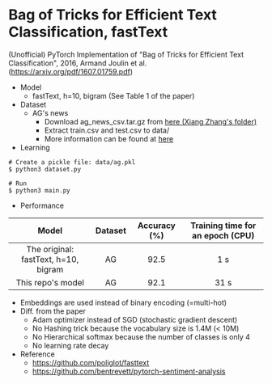 # Bag of Tricks for Efficient Text Classification, fastText
(Unofficial) PyTorch Implementation of "Bag of Tricks for Efficient Text Classification", 2016, Armand Joulin et al. (https://arxiv.org/pdf/1607.01759.pdf)

* Model
    * fastText, h=10, bigram (See Table 1 of the paper)
* Dataset
    * AG's news
        * Download ag_news_csv.tar.gz from [here (Xiang Zhang's folder)](https://drive.google.com/drive/u/0/folders/0Bz8a_Dbh9Qhbfll6bVpmNUtUcFdjYmF2SEpmZUZUcVNiMUw1TWN6RDV3a0JHT3kxLVhVR2M)
        * Extract train.csv and test.csv to data/
        * More information can be found at [here](http://www.di.unipi.it/~gulli/AG_corpus_of_news_articles.html)        
* Learning
```
# Create a pickle file: data/ag.pkl
$ python3 dataset.py

# Run
$ python3 main.py
```
    
* Performance

| Model                                | Dataset | Accuracy (%) | Training time for an epoch (CPU) |
|:------------------------------------:|:-------:|:------------:|:--------------------------------:|
| The original: fastText, h=10, bigram | AG      | 92.5         | 1 s                              |
| This repo's model                    | AG      | 92.1         | 31 s                             |


* Embeddings are used instead of binary encoding (=multi-hot)
* Diff. from the paper
    * Adam optimizer instead of SGD (stochastic gradient descent)
    * No Hashing trick because the vocabulary size is 1.4M (\< 10M)
    * No Hierarchical softmax because the number of classes is only 4
    * No learning rate decay
* Reference
    * https://github.com/poliglot/fasttext
    * https://github.com/bentrevett/pytorch-sentiment-analysis
    